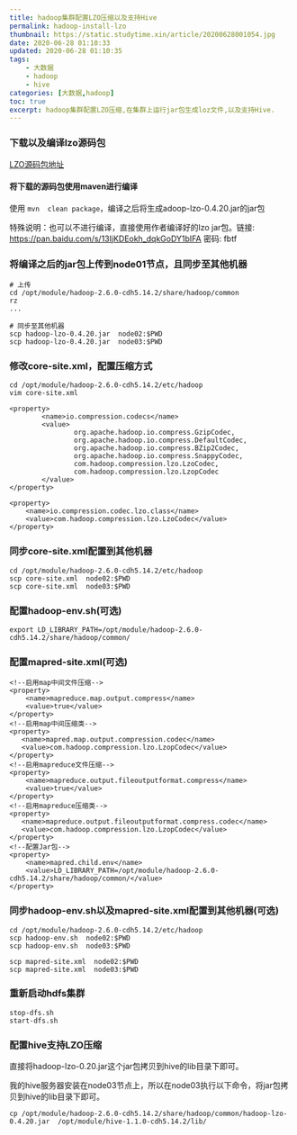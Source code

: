 ```yaml
---
title: hadoop集群配置LZO压缩以及支持Hive
permalink: hadoop-install-lzo
thumbnail: https://static.studytime.xin/article/20200628001054.jpg
date: 2020-06-28 01:10:33
updated: 2020-06-28 01:10:35
tags: 
    - 大数据
    - hadoop
    - hive
categories: [大数据,hadoop]
toc: true
excerpt: hadoop集群配置LZO压缩,在集群上运行jar包生成loz文件,以及支持Hive.
---
```


### 下载以及编译lzo源码包

[LZO源码包地址](https://github.com/twitter/hadoop-lzo/tree/release-0.4.20)

#### 将下载的源码包使用maven进行编译
使用 `mvn  clean package`，编译之后将生成adoop-lzo-0.4.20.jar的jar包

特殊说明：也可以不进行编译，直接使用作者编译好的lzo jar包。链接: https://pan.baidu.com/s/13IjKDEokh_dqkGoDY1bIFA  密码: fbtf

### 将编译之后的jar包上传到node01节点，且同步至其他机器
```
# 上传
cd /opt/module/hadoop-2.6.0-cdh5.14.2/share/hadoop/common
rz
...

# 同步至其他机器
scp hadoop-lzo-0.4.20.jar  node02:$PWD
scp hadoop-lzo-0.4.20.jar  node03:$PWD
```

### 修改core-site.xml，配置压缩方式
```
cd /opt/module/hadoop-2.6.0-cdh5.14.2/etc/hadoop
vim core-site.xml

<property>
        <name>io.compression.codecs</name>
        <value>
                org.apache.hadoop.io.compress.GzipCodec,
                org.apache.hadoop.io.compress.DefaultCodec,
                org.apache.hadoop.io.compress.BZip2Codec,
                org.apache.hadoop.io.compress.SnappyCodec,
                com.hadoop.compression.lzo.LzoCodec,
                com.hadoop.compression.lzo.LzopCodec
        </value>
</property>

<property>
    <name>io.compression.codec.lzo.class</name>
    <value>com.hadoop.compression.lzo.LzoCodec</value>
</property>
```

### 同步core-site.xml配置到其他机器
```
cd /opt/module/hadoop-2.6.0-cdh5.14.2/etc/hadoop
scp core-site.xml  node02:$PWD
scp core-site.xml  node03:$PWD
```

### 配置hadoop-env.sh(可选)
```
export LD_LIBRARY_PATH=/opt/module/hadoop-2.6.0-cdh5.14.2/share/hadoop/common/
```

### 配置mapred-site.xml(可选)
```
<!--启用map中间文件压缩-->
<property> 
    <name>mapreduce.map.output.compress</name> 
    <value>true</value> 
</property> 
<!--启用map中间压缩类-->
<property>
   <name>mapred.map.output.compression.codec</name>
   <value>com.hadoop.compression.lzo.LzopCodec</value>
</property>
<!--启用mapreduce文件压缩-->
<property>
    <name>mapreduce.output.fileoutputformat.compress</name>
    <value>true</value>
</property> 
<!--启用mapreduce压缩类-->
<property>
   <name>mapreduce.output.fileoutputformat.compress.codec</name>
   <value>com.hadoop.compression.lzo.LzopCodec</value>
</property>
<!--配置Jar包-->
<property>
    <name>mapred.child.env</name>
    <value>LD_LIBRARY_PATH=/opt/module/hadoop-2.6.0-cdh5.14.2/share/hadoop/common/</value>
</property>
```

### 同步hadoop-env.sh以及mapred-site.xml配置到其他机器(可选)
```
cd /opt/module/hadoop-2.6.0-cdh5.14.2/etc/hadoop
scp hadoop-env.sh  node02:$PWD
scp hadoop-env.sh  node03:$PWD

scp mapred-site.xml  node02:$PWD
scp mapred-site.xml  node03:$PWD
```

### 重新启动hdfs集群
```
stop-dfs.sh
start-dfs.sh
```

### 配置hive支持LZO压缩
直接将hadoop-lzo-0.20.jar这个jar包拷贝到hive的lib目录下即可。

我的hive服务器安装在node03节点上，所以在node03执行以下命令，将jar包拷贝到hive的lib目录下即可。
```
cp /opt/module/hadoop-2.6.0-cdh5.14.2/share/hadoop/common/hadoop-lzo-0.4.20.jar  /opt/module/hive-1.1.0-cdh5.14.2/lib/
```